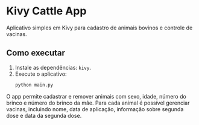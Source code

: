 # Kivy Cattle App

Aplicativo simples em Kivy para cadastro de animais bovinos e controle de vacinas.

## Como executar

1. Instale as dependências: `kivy`.
2. Execute o aplicativo:
   ```bash
   python main.py
   ```

O app permite cadastrar e remover animais com sexo, idade, número do brinco e número do brinco da mãe. Para cada animal é possível gerenciar vacinas, incluindo nome, data de aplicação, informação sobre segunda dose e data da segunda dose.
